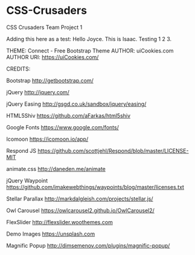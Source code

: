 # CSS-Crusaders
CSS Crusaders Team Project 1

Adding this here as a test:  Hello Joyce.  This is Isaac.  Testing 1 2 3.








THEME: Connect - Free Bootstrap Theme
AUTHOR: uiCookies.com
AUTHOR URI: https://uiCookies.com/


CREDITS:

Bootstrap
http://getbootstrap.com/

jQuery
http://jquery.com/

jQuery Easing
http://gsgd.co.uk/sandbox/jquery/easing/

HTML5Shiv
https://github.com/aFarkas/html5shiv

Google Fonts
https://www.google.com/fonts/

Icomoon
https://icomoon.io/app/

Respond JS
https://github.com/scottjehl/Respond/blob/master/LICENSE-MIT

animate.css
http://daneden.me/animate

jQuery Waypoint
https://github.com/imakewebthings/waypoints/blog/master/licenses.txt

Stellar Parallax
http://markdalgleish.com/projects/stellar.js/

Owl Carousel
https://owlcarousel2.github.io/OwlCarousel2/

FlexSlider
http://flexslider.woothemes.com

Demo Images
https://unsplash.com

Magnific Popup
http://dimsemenov.com/plugins/magnific-popup/